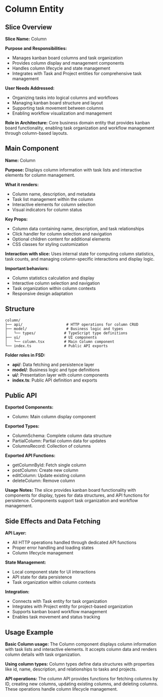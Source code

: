 # Column Entity

## Slice Overview

**Slice Name:** Column

**Purpose and Responsibilities:**

- Manages kanban board columns and task organization
- Provides column display and management components
- Handles column lifecycle and state management
- Integrates with Task and Project entities for comprehensive task management

**User Needs Addressed:**

- Organizing tasks into logical columns and workflows
- Managing kanban board structure and layout
- Supporting task movement between columns
- Enabling workflow visualization and management

**Role in Architecture:**
Core business domain entity that provides kanban board functionality, enabling task organization and workflow management through column-based layouts.

## Main Component

**Name:** Column

**Purpose:** Displays column information with task lists and interactive elements for column management.

**What it renders:**

- Column name, description, and metadata
- Task list management within the column
- Interactive elements for column selection
- Visual indicators for column status

**Key Props:**

- Column data containing name, description, and task relationships
- Click handler for column selection and navigation
- Optional children content for additional elements
- CSS classes for styling customization

**Interaction with slice:**
Uses internal state for computing column statistics, task counts, and managing column-specific interactions and display logic.

**Important behaviors:**

- Column statistics calculation and display
- Interactive column selection and navigation
- Task organization within column contexts
- Responsive design adaptation

## Structure

```
column/
├── api/                    # HTTP operations for column CRUD
├── model/                  # Business logic and types
│   └── types/             # TypeScript type definitions
├── ui/                    # UI components
│   └── column.tsx         # Main Column component
└── index.ts               # Public API exports
```

**Folder roles in FSD:**

- **api/**: Data fetching and persistence layer
- **model/**: Business logic and type definitions
- **ui/**: Presentation layer with column components
- **index.ts**: Public API definition and exports

## Public API

**Exported Components:**

- Column: Main column display component

**Exported Types:**

- ColumnSchema: Complete column data structure
- PartialColumn: Partial column data for updates
- ColumnsRecord: Collection of columns

**Exported API Functions:**

- getColumnById: Fetch single column
- postColumn: Create new column
- editColumn: Update existing column
- deleteColumn: Remove column

**Usage Notes:**
The slice provides kanban board functionality with components for display, types for data structures, and API functions for persistence. Components support task organization and workflow management.

## Side Effects and Data Fetching

**API Layer:**

- All HTTP operations handled through dedicated API functions
- Proper error handling and loading states
- Column lifecycle management

**State Management:**

- Local component state for UI interactions
- API state for data persistence
- Task organization within column contexts

**Integration:**

- Connects with Task entity for task organization
- Integrates with Project entity for project-based organization
- Supports kanban board workflow management
- Enables task movement and status tracking

## Usage Example

**Basic Column usage:**
The Column component displays column information with task lists and interactive elements. It accepts column data and renders column details with task organization.

**Using column types:**
Column types define data structures with properties like id, name, description, and relationships to tasks and projects.

**API operations:**
The column API provides functions for fetching columns by ID, creating new columns, updating existing columns, and deleting columns. These operations handle column lifecycle management.

